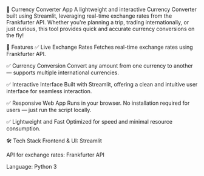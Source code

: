 💱 Currency Converter App
A lightweight and interactive Currency Converter built using Streamlit, leveraging real-time exchange rates from the Frankfurter API. Whether you're planning a trip, trading internationally, or just curious, this tool provides quick and accurate currency conversions on the fly!

🚀 Features
✅ Live Exchange Rates
Fetches real-time exchange rates using Frankfurter API.

✅ Currency Conversion
Convert any amount from one currency to another — supports multiple international currencies.

✅ Interactive Interface
Built with Streamlit, offering a clean and intuitive user interface for seamless interaction.

✅ Responsive Web App
Runs in your browser. No installation required for users — just run the script locally. 

✅ Lightweight and Fast
Optimized for speed and minimal resource consumption.

🛠 Tech Stack
Frontend & UI: Streamlit

API for exchange rates: Frankfurter API

Language: Python 3

